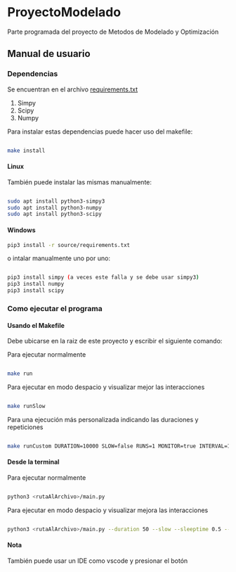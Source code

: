 # ProyectoModelado

Parte programada del proyecto de Metodos de Modelado y Optimización

## Manual de usuario

### Dependencias

Se encuentran en el archivo [requirements.txt](./source/requirements.txt)

1. Simpy
2. Scipy
3. Numpy

Para instalar estas dependencias puede hacer uso del makefile:

``` bash

make install

```

#### Linux

También puede instalar las mismas manualmente:

``` bash

sudo apt install python3-simpy3
sudo apt install python3-numpy
sudo apt install python3-scipy

```

#### Windows

``` bash
pip3 install -r source/requirements.txt

```

o intalar manualmente uno por uno:

``` bash

pip3 install simpy (a veces este falla y se debe usar simpy3)
pip3 install numpy
pip3 install scipy

```

### Como ejecutar el programa

#### Usando el Makefile

Debe ubicarse en la raiz de este proyecto y escribir el siguiente comando:

Para ejecutar normalmente

``` bash

make run

```

Para ejecutar en modo despacio y visualizar mejor las interacciones

``` bash

make runSlow

```

Para una ejecución más personalizada indicando las duraciones y repeticiones 

``` bash

make runCustom DURATION=10000 SLOW=false RUNS=1 MONITOR=true INTERVAL=1

```


#### Desde la terminal

Para ejecutar normalmente

``` bash

python3 <rutaAlArchivo>/main.py

```

Para ejecutar en modo despacio y visualizar mejora las interacciones

``` bash

python3 <rutaAlArchivo>/main.py --duration 50 --slow --sleeptime 0.5 --runs 2

```

#### Nota

También puede usar un IDE como vscode y presionar el botón

